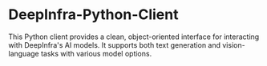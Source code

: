 # DeepInfra-Python-Client
This Python client provides a clean, object-oriented interface for interacting with DeepInfra's AI models. It supports both text generation and vision-language tasks with various model options.
